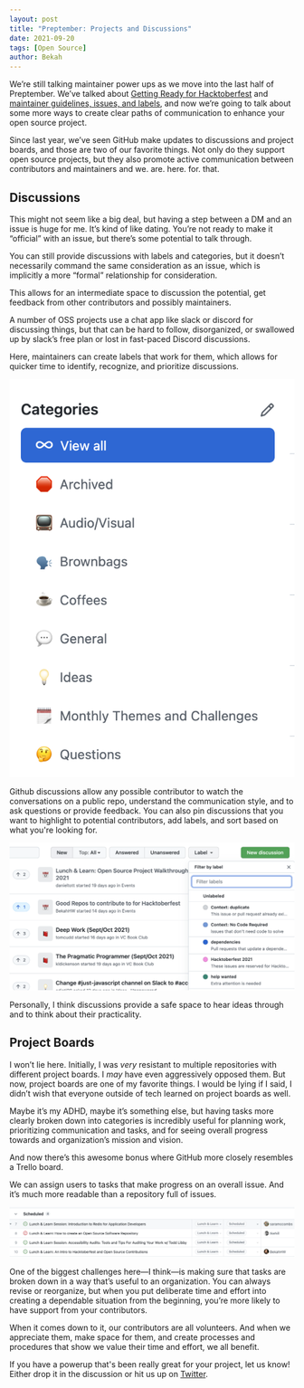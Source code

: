 ```yaml
---
layout: post
title: "Preptember: Projects and Discussions"
date: 2021-09-20
tags: [Open Source]
author: Bekah
---
```


We’re still talking maintainer power ups as we move into the last half of Preptember. We’ve talked about [Getting Ready for Hacktoberfest](https://dev.to/virtualcoffee/preptember-getting-ready-for-hacktoberfest-143j) and [maintainer guidelines, issues, and labels](https://dev.to/virtualcoffee/preptember-maintainer-powerups-4m1n), and now we’re going to talk about some more ways to create clear paths of communication to enhance your open source project.

Since last year, we’ve seen GitHub make updates to discussions and project boards, and those are two of our favorite things. Not only do they support open source projects, but they also promote active communication between contributors and maintainers and we. are. here. for. that.

## Discussions

This might not seem like a big deal, but having a step between a DM and an issue is huge for me. It’s kind of like dating. You’re not ready to make it “official” with an issue, but there’s some potential to talk through.

You can still provide discussions with labels and categories, but it doesn’t necessarily command the same consideration as an issue, which is implicitly a more “formal” relationship for consideration.

This allows for an intermediate space to discussion the potential, get feedback from other contributors and possibly maintainers.

A number of OSS projects use a chat app like slack or discord for discussing things, but that can be hard to follow, disorganized, or swallowed up by slack’s free plan or lost in fast-paced Discord discussions.

Here, maintainers can create labels that work for them, which allows for quicker time to identify, recognize, and prioritize discussions.

![categories](/assets/images/posts/2021/categories_img.png)

Github discussions allow any possible contributor to watch the conversations on a public repo, understand the communication style, and to ask questions or provide feedback. You can also pin discussions that you want to highlight to potential contributors, add labels, and sort based on what you're looking for.

![discussions](/assets/images/posts/2021/discussion_img.png)

Personally, I think discussions provide a safe space to hear ideas through and to think about their practicality.

## Project Boards

I won’t lie here. Initially, I was _very_ resistant to multiple repositories with different project boards. I _may_ have even aggressively opposed them. But now, project boards are one of my favorite things. I would be lying if I said, I didn’t wish that everyone outside of tech learned on project boards as well.

Maybe it’s my ADHD, maybe it’s something else, but having tasks more clearly broken down into categories is incredibly useful for planning work, prioritizing communication and tasks, and for seeing overall progress towards and organization’s mission and vision.

And now there’s this awesome bonus where GitHub more closely resembles a Trello board.

We can assign users to tasks that make progress on an overall issue. And it’s much more readable than a repository full of issues.

![projects](/assets/images/posts/2021/projects_img.png)

One of the biggest challenges here—I think—is making sure that tasks are broken down in a way that’s useful to an organization. You can always revise or reorganize, but when you put deliberate time and effort into creating a dependable situation from the beginning, you’re more likely to have support from your contributors.

When it comes down to it, our contributors are all volunteers. And when we appreciate them, make space for them, and create processes and procedures that show we value their time and effort, we all benefit.

If you have a powerup that's been really great for your project, let us know! Either drop it in the discussion or hit us up on [Twitter](https://twitter.com/virtualcoffeeio).
